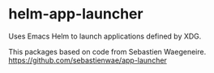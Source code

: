 # helm-app-launcher

Uses Emacs Helm to launch applications defined by XDG.

This packages based on code from Sebastien Waegeneire. https://github.com/sebastienwae/app-launcher
